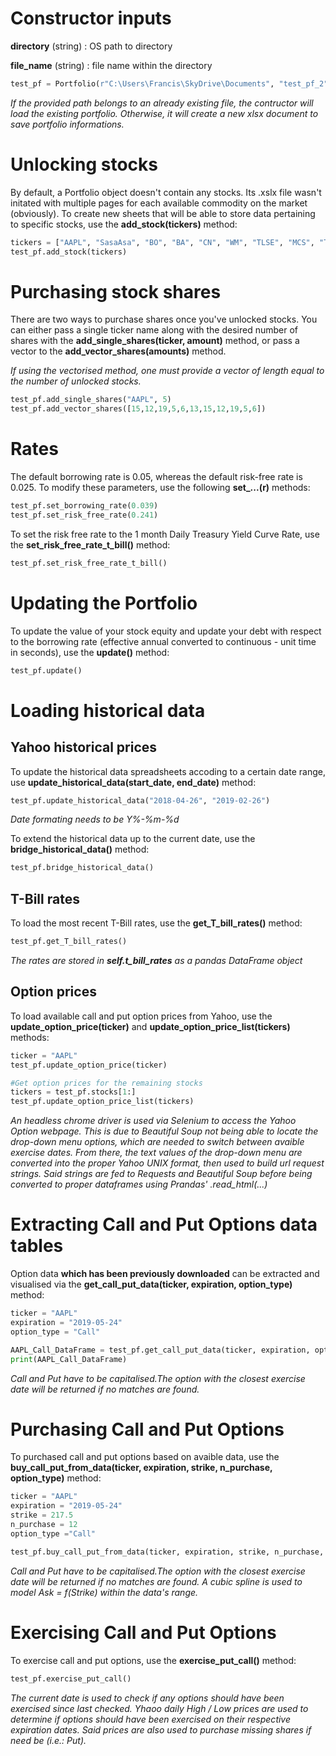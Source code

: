 # Constructor inputs

**directory** (string) : OS path to directory

**file_name** (string) : file name within the directory

```python
test_pf = Portfolio(r"C:\Users\Francis\SkyDrive\Documents", "test_pf_2")
```

*If the provided path belongs to an already existing file, the contructor will load the existing portfolio. Otherwise, it will create
a new xlsx document to save portfolio informations.*


# Unlocking stocks

By default, a Portfolio object doesn't contain any stocks. Its .xslx file wasn't initated with multiple pages for each available commodity
on the market (obviously). To create new sheets that will be able to store data pertaining to specific stocks, use the **add_stock(tickers)** method:

```python
tickers = ["AAPL", "SasaAsa", "BO", "BA", "CN", "WM", "TLSE", "MCS", "TMS", "GOOG", "AMZN", "DIS", "NFLX", "AIR.PA", "LMT"]
test_pf.add_stock(tickers)
```

# Purchasing stock shares

There are two ways to purchase shares once you've unlocked stocks. You can either pass a single ticker name along with the desired number of shares with the **add_single_shares(ticker, amount)** method, or pass a vector to the **add_vector_shares(amounts)** method. 

*If using the vectorised method, one must provide a vector of length equal to the number of unlocked stocks.*


```python
test_pf.add_single_shares("AAPL", 5)
test_pf.add_vector_shares([15,12,19,5,6,13,15,12,19,5,6])
```

# Rates

The default borrowing rate is 0.05, whereas the default risk-free rate is 0.025. To modify these parameters, use the following **set_...(r)** methods:

```python
test_pf.set_borrowing_rate(0.039)
test_pf.set_risk_free_rate(0.241)
```

To set the risk free rate to the 1 month Daily Treasury Yield Curve Rate, use the **set_risk_free_rate_t_bill()** method:

```python
test_pf.set_risk_free_rate_t_bill()
```

# Updating the Portfolio

To update the value of your stock equity and update your debt with respect to the borrowing rate (effective annual converted to continuous - unit time in seconds), use the **update()** method:

```python
test_pf.update()
```

# Loading historical data

## Yahoo historical prices

To update the historical data spreadsheets accoding to a certain date range, use **update_historical_data(start_date, end_date)** method:

```python
test_pf.update_historical_data("2018-04-26", "2019-02-26")
```

*Date formating needs to be Y%-%m-%d*

To extend the historical data up to the current date, use the **bridge_historical_data()** method:

```python
test_pf.bridge_historical_data()
```

## T-Bill rates

To load the most recent T-Bill rates, use the **get_T_bill_rates()** method:

```python
test_pf.get_T_bill_rates()
```

*The rates are stored in **self.t_bill_rates** as a pandas DataFrame object*

## Option prices 

To load available call and put option prices from Yahoo, use the **update_option_price(ticker)** and **update_option_price_list(tickers)** methods:

```python
ticker = "AAPL"
test_pf.update_option_price(ticker)

#Get option prices for the remaining stocks
tickers = test_pf.stocks[1:]
test_pf.update_option_price_list(tickers)
```

*An headless chrome driver is used via Selenium to access the Yahoo Option webpage. This is due to Beautiful Soup not being able to locate the drop-down menu options, which are needed to switch between avaible exercise dates. From there, the text values of the drop-down menu are converted into the proper Yahoo UNIX format, then used to build url request strings. Said strings are fed to Requests and Beautiful Soup before being converted to proper dataframes using Prandas' .read_html(...)*


# Extracting Call and Put Options data tables

Option data **__which has been previously downloaded__** can be extracted and visualised via the **get_call_put_data(ticker, expiration, option_type)** method:


```python
ticker = "AAPL"
expiration = "2019-05-24"
option_type = "Call"

AAPL_Call_DataFrame = test_pf.get_call_put_data(ticker, expiration, option_type)
print(AAPL_Call_DataFrame)
```

*Call and Put have to be capitalised.The option with the closest exercise date will be returned if no matches are found.*


# Purchasing Call and Put Options

To purchased call and put options based on avaible data, use the **buy_call_put_from_data(ticker, expiration, strike, n_purchase, option_type)** method:

```python
ticker = "AAPL"
expiration = "2019-05-24"
strike = 217.5
n_purchase = 12
option_type ="Call"

test_pf.buy_call_put_from_data(ticker, expiration, strike, n_purchase, option_type)

```

*Call and Put have to be capitalised.The option with the closest exercise date will be returned if no matches are found. A cubic spline is used to model Ask = f(Strike) within the data's range.*

# Exercising Call and Put Options

To exercise call and put options, use the **exercise_put_call()** method:


```python
test_pf.exercise_put_call()

```

*The current date is used to check if any options should have been exercised since last checked. Yhaoo daily High / Low prices are used to determine if options should have been exercised on their respective expiration dates. Said prices are also used to purchase missing shares if need be (i.e.: Put).*



```python

```







